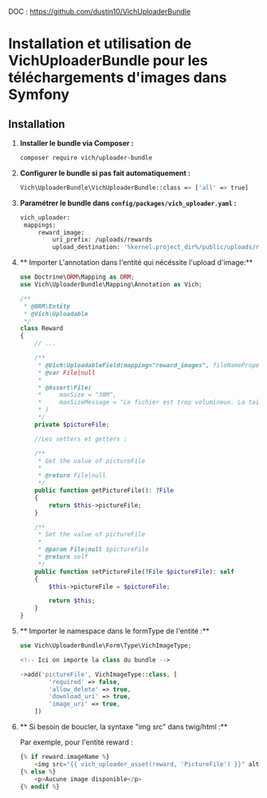 
DOC : https://github.com/dustin10/VichUploaderBundle

# Installation et utilisation de VichUploaderBundle pour les téléchargements d'images dans Symfony

## Installation

1. **Installer le bundle via Composer :**

   ```bash
   composer require vich/uploader-bundle

2. **Configurer le bundle si pas fait automatiquement :**
   
    ```bash
   Vich\UploaderBundle\VichUploaderBundle::class => ['all' => true]

3. **Paramétrer le bundle dans `config/packages/vich_uploader.yaml`  :**
   
   ```bash
   vich_uploader:
    mappings:
        reward_image:
            uri_prefix: /uploads/rewards 
            upload_destination: '%kernel.project_dir%/public/uploads/rewards'( chemin aprés public/ ou serotn stockées les images)

4. ** Importer L'annotation dans l'entité qui nécéssite l'upload d'image:**  
   
    ```php
    use Doctrine\ORM\Mapping as ORM;
    use Vich\UploaderBundle\Mapping\Annotation as Vich;

    /**
     * @ORM\Entity
     * @Vich\Uploadable
     */
    class Reward
    {
        // ...

        /**
         * @Vich\UploadableField(mapping="reward_images", fileNameProperty="picture")
         * @var File|null
         *
         * @Assert\File(
         *     maxSize = "30M",
         *     maxSizeMessage = "Le fichier est trop volumineux. La taille maximale autorisée est {{ limit }}",
         * )
         */
        private $pictureFile;

        //Les setters et getters :

        /**
         * Get the value of pictureFile
         *
         * @return File|null
         */
        public function getPictureFile(): ?File
        {
            return $this->pictureFile;
        }

        /**
         * Set the value of pictureFile
         *
         * @param File|null $pictureFile
         * @return self
         */
        public function setPictureFile(?File $pictureFile): self
        {
            $this->pictureFile = $pictureFile;

            return $this;
        }
    }
    ```

5. ** Importer le namespace dans le formType de l'entité :**  

    ```php
    use Vich\UploaderBundle\Form\Type\VichImageType;

    <!-- Ici on importe la class du bundle -->
    
    ->add('pictureFile', VichImageType::class, [
            'required' => false,
            'allow_delete' => true,
            'download_uri' => true,
            'image_uri' => true,
        ])
    ```

6. ** Si besoin de boucler, la syntaxe "img src" dans twig/html :** 

    Par exemple, pour l'entité reward :
    ```php
    {% if reward.imageName %}
        <img src="{{ vich_uploader_asset(reward, 'PictureFile') }}" alt="Reward Image">
    {% else %}
        <p>Aucune image disponible</p>
    {% endif %}